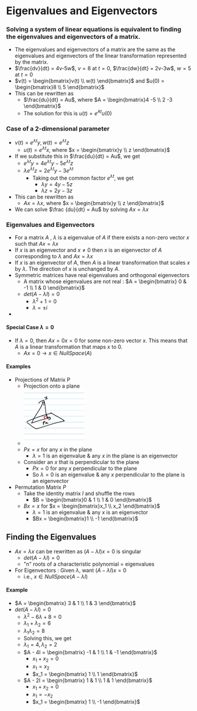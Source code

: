 # Eigenvalues and Eigenvectors

### Solving a system of linear equations is equivalent to finding the eigenvalues and eigenvectors of a matrix.

- The eigenvalues and eigenvectors of a matrix are the same as the eigenvalues and eigenvectors of the linear transformation represented by the matrix.
- $\frac{dv}{dt} = 4v-5w$, $v=8$ at $t=0$, $\frac{dw}{dt} = 2v-3w$, $w=5$ at $t=0$
- $v(t) = \begin{bmatrix}v(t) \\ w(t) \end{bmatrix}$ and $u(0) = \begin{bmatrix}8 \\ 5 \end{bmatrix}$
- This can be rewritten as
  - $\frac{du}{dt} = Au$, where $A = \begin{bmatrix}4  -5 \\ 2  -3 \end{bmatrix}$
  - The solution for this is $u(t) = e^{At}u(0)$

### Case of a 2-dimensional parameter

- $v(t) = e^{\lambda t}y, w(t)=e^{\lambda t}z$
  - $u(t) = e^{\lambda t} x$, where $x = \begin{bmatrix}y \\ z \end{bmatrix}$
- If we substitute this in $\frac{du}{dt} = Au$, we get
  - $e^{\lambda t} y = 4e^{\lambda t} y - 5e^{\lambda t} z$
  - $\lambda e^{\lambda t} z = 2e^{\lambda t} y - 3e^{\lambda t}$
    - Taking out the common factor $e^{\lambda t}$, we get
      - $\lambda y = 4y - 5z$
      - $\lambda z = 2y - 3z$
- This can be rewritten as
  - $Ax = \lambda x$, where $x = \begin{bmatrix}y \\ z \end{bmatrix}$
- We can solve $\frac {du}{dt} = Au$ by solving $Ax = \lambda x$

### Eigenvalues and Eigenvectors

- For a matrix $A$ , $\lambda$ is a eigenvalue of $A$ if there exists a non-zero vector $x$ such that $Ax = \lambda x$
- If $x$ is an eigenvector and $x \neq 0$ then $x$ is an eigenvector of $A$ corresponding to $\lambda$ and $Ax= \lambda x$
- If $x$ is an eigenvector of $A$, then $A$ is a linear transformation that scales $x$ by $\lambda$. The direction of $x$ is unchanged by $A$.
- Symmetric matrices have real eigenvalues and orthogonal eigenvectors
  - A matrix whose eigenvalues are not real : $A = \begin{bmatrix} 0 & -1 \\ 1 & 0 \end{bmatrix}$
  - $det(A - \lambda I) = 0$
    - $\lambda^2 + 1 = 0$
    - $\lambda = \pm i$
- 

#### Special Case $\lambda = 0$

- If $\lambda = 0$, then $Ax = 0x = 0$ for some non-zero vector $x$. This means that $A$ is a linear transformation that maps $x$ to $0$.
  - $Ax = 0 \rightarrow x \in NullSpace(A)$

#### Examples

- Projections of Matrix P
  - Projection onto a plane
  - ![Projection on a plane](images/3.png)
  - $Px = x$ for any $x$ in the plane
    - $\lambda = 1$ is an eigenvalue & any $x$ in the plane is an eigenvector
  - Consider an $x$ that is perpendicular to the plane
    - $Px = 0$ for any $x$ perpendicular to the plane
    - So $\lambda = 0$ is an eigenvalue & any $x$ perpendicular to the plane is an eigenvector
- Permutation Matrix $P$
  - Take the identity matrix $I$ and shuffle the rows
    - $B = \begin{bmatrix}0 & 1  \\ 1 & 0 \end{bmatrix}$
  - $Bx = x$ for $x = \begin{bmatrix}x_1 \\ x_2 \end{bmatrix}$
    - $\lambda = 1$ is an eigenvalue & any $x$ is an eigenvector
    - $Bx = \begin{bmatrix}1 \\ -1 \end{bmatrix}$

## Finding the Eigenvalues

- $Ax = \lambda x$ can be rewritten as $(A - \lambda I)x = 0$ is singular
  - $det(A - \lambda I) = 0$
  - "n" roots of a characteristic polynomial = eigenvalues
- For Eigenvectors : Given $\lambda$, want $(A -\lambda I) x = 0$
  - i.e., $x \in NullSpace(A - \lambda I)$

#### Example

- $A = \begin{bmatrix} 3 & 1 \\ 1 & 3 \end{bmatrix}$
- $det(A - \lambda I) = 0$
  - $\lambda^2 - 6\lambda + 8 = 0$
  - $\lambda_1 + \lambda_2 = 6$
  - $\lambda_1 \lambda_2 = 8$
  - Solving this, we get
  - $\lambda_1 = 4, \lambda_2 = 2$
  - $A - 4I = \begin{bmatrix} -1 & 1 \\ 1 & -1 \end{bmatrix}$
    - $x_1 + x_2 = 0$
    - $x_1 = x_2$
    - $x_1 = \begin{bmatrix} 1 \\ 1 \end{bmatrix}$
  - $A - 2I = \begin{bmatrix} 1 & 1 \\ 1 & 1 \end{bmatrix}$
    - $x_1 + x_2 = 0$
    - $x_1 = -x_2$
    - $x_1 = \begin{bmatrix} 1 \\ -1 \end{bmatrix}$
